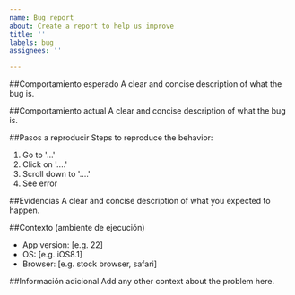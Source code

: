 ```yaml
---
name: Bug report
about: Create a report to help us improve
title: ''
labels: bug
assignees: ''

---
```


##Comportamiento esperado
A clear and concise description of what the bug is.

##Comportamiento actual
A clear and concise description of what the bug is.

##Pasos a reproducir
Steps to reproduce the behavior:
1. Go to '...'
2. Click on '....'
3. Scroll down to '....'
4. See error

##Evidencias
A clear and concise description of what you expected to happen.

##Contexto (ambiente de ejecución)
 - App version: [e.g. 22]
 - OS: [e.g. iOS8.1]
 - Browser: [e.g. stock browser, safari]

##Información adicional
Add any other context about the problem here.
